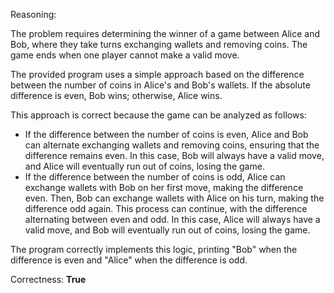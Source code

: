 Reasoning:

The problem requires determining the winner of a game between Alice and Bob, where they take turns exchanging wallets and removing coins. The game ends when one player cannot make a valid move.

The provided program uses a simple approach based on the difference between the number of coins in Alice's and Bob's wallets. If the absolute difference is even, Bob wins; otherwise, Alice wins.

This approach is correct because the game can be analyzed as follows:

* If the difference between the number of coins is even, Alice and Bob can alternate exchanging wallets and removing coins, ensuring that the difference remains even. In this case, Bob will always have a valid move, and Alice will eventually run out of coins, losing the game.
* If the difference between the number of coins is odd, Alice can exchange wallets with Bob on her first move, making the difference even. Then, Bob can exchange wallets with Alice on his turn, making the difference odd again. This process can continue, with the difference alternating between even and odd. In this case, Alice will always have a valid move, and Bob will eventually run out of coins, losing the game.

The program correctly implements this logic, printing "Bob" when the difference is even and "Alice" when the difference is odd.

Correctness: **True**